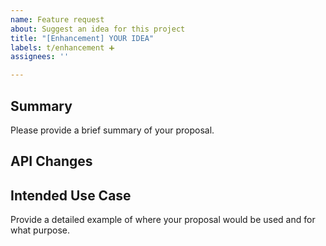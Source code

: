 ```yaml
---
name: Feature request
about: Suggest an idea for this project
title: "[Enhancement] YOUR IDEA"
labels: t/enhancement ➕
assignees: ''

---
```


## Summary
Please provide a brief summary of your proposal.

## API Changes



## Intended Use Case
Provide a detailed example of where your proposal would be used and for what purpose.
